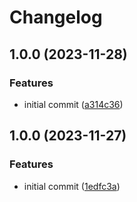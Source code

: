 # Changelog

## 1.0.0 (2023-11-28)


### Features

* initial commit ([a314c36](https://github.com/devtemplates/github/commit/a314c36f88e952c512e5fdbacfd995dc6a1a9969))

## 1.0.0 (2023-11-27)


### Features

* initial commit ([1edfc3a](https://github.com/devtemplates/github/commit/1edfc3a9bdeae24b3e5bcaf18b4fa02fa6ebd845))
